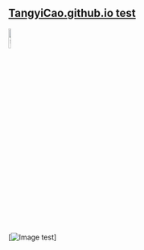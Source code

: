 ## [TangyiCao.github.io test](https://tangyicao.github.io/)
<div align=left>
<img src="https://z3.ax1x.com/2021/04/23/cO2JKg.jpg" title="曹唐毅" width = 10%/>
</div>

[![Image test](./Files/test.jpg)]
